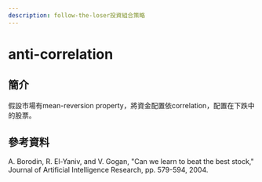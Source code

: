 ```yaml
---
description: follow-the-loser投資組合策略
---
```


# anti-correlation

## 簡介

假設市場有mean-reversion property，將資金配置依correlation，配置在下跌中的股票。

## 參考資料

A. Borodin, R. El-Yaniv, and V. Gogan, "Can we learn to beat the best stock," Journal of Artificial Intelligence Research, pp. 579-594, 2004.

